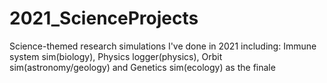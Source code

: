 # 2021_ScienceProjects
Science-themed research simulations I've done in 2021 including: Immune system sim(biology), Physics logger(physics), Orbit sim(astronomy/geology) and Genetics sim(ecology) as the finale
